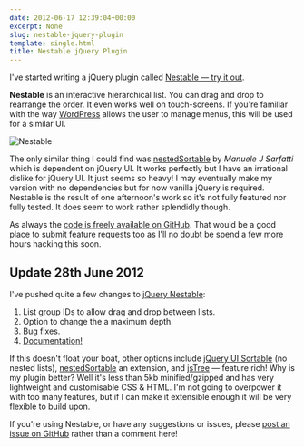 ```yaml
---
date: 2012-06-17 12:39:04+00:00
excerpt: None
slug: nestable-jquery-plugin
template: single.html
title: Nestable jQuery Plugin
---
```


I've started writing a jQuery plugin called [Nestable — try it out](http://dbushell.github.com/Nestable/).

**Nestable** is an interactive hierarchical list. You can drag and drop to rearrange the order. It even works well on touch-screens. If you're familiar with the way [WordPress](http://codex.wordpress.org/WordPress_Menu_User_Guide) allows the user to manage menus, this will be used for a similar UI.

![Nestable](/images/2012/06/nestable.png)

The only similar thing I could find was [nestedSortable](https://github.com/mjsarfatti/nestedSortable) by _Manuele J Sarfatti_ which is dependent on jQuery UI. It works perfectly but I have an irrational dislike for jQuery UI. It just seems so heavy! I may eventually make my version with no dependencies but for now vanilla jQuery is required. Nestable is the result of one afternoon's work so it's not fully featured nor fully tested. It does seem to work rather splendidly though.

As always the [code is freely available on GitHub](https://github.com/dbushell/Nestable). That would be a good place to submit feature requests too as I'll no doubt be spend a few more hours hacking this soon.

## Update 28th June 2012

I've pushed quite a few changes to [jQuery Nestable](http://dbushell.github.com/Nestable/):


1. List group IDs to allow drag and drop between lists.
2. Option to change the a maximum depth.
3. Bug fixes.
4. [Documentation!](https://github.com/dbushell/Nestable)


If this doesn't float your boat, other options include [jQuery UI Sortable](http://jqueryui.com/demos/sortable/) (no nested lists), [nestedSortable](https://github.com/mjsarfatti/nestedSortable) an extension, and [jsTree](http://www.jstree.com/) — feature rich! Why is my plugin better? Well it's less than 5kb minified/gzipped and has very lightweight and customisable CSS & HTML. I'm not going to overpower it with too many features, but if I can make it extensible enough it will be very flexible to build upon.

If you're using Nestable, or have any suggestions or issues, please [post an issue on GitHub](https://github.com/dbushell/Nestable/issues) rather than a comment here!
